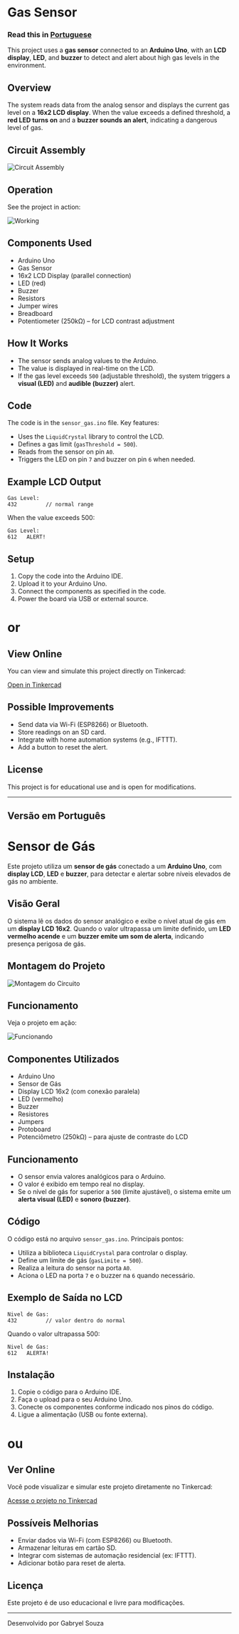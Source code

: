 # Gas Sensor 

### Read this in [Portuguese](#versão-em-português)

This project uses a **gas sensor** connected to an **Arduino Uno**, with an **LCD display**, **LED**, and **buzzer** to detect and alert about high gas levels in the environment.

## Overview

The system reads data from the analog sensor and displays the current gas level on a **16x2 LCD display**. When the value exceeds a defined threshold, a **red LED turns on** and a **buzzer sounds an alert**, indicating a dangerous level of gas.

##  Circuit Assembly

![Circuit Assembly](imagem-da-montagem.png)

## Operation

See the project in action:

![Working](funcionamento.gif)

## Components Used

- Arduino Uno  
- Gas Sensor   
- 16x2 LCD Display (parallel connection)  
- LED (red)  
- Buzzer   
- Resistors  
- Jumper wires  
- Breadboard  
- Potentiometer (250kΩ) – for LCD contrast adjustment  

##  How It Works

- The sensor sends analog values to the Arduino.  
- The value is displayed in real-time on the LCD.  
- If the gas level exceeds `500` (adjustable threshold), the system triggers a **visual (LED)** and **audible (buzzer)** alert.

## Code

The code is in the `sensor_gas.ino` file. Key features:

- Uses the `LiquidCrystal` library to control the LCD.  
- Defines a gas limit (`gasThreshold = 500`).  
- Reads from the sensor on pin `A0`.  
- Triggers the LED on pin `7` and buzzer on pin `6` when needed.

## Example LCD Output

```
Gas Level:
432         // normal range
```

When the value exceeds 500:

```
Gas Level:
612   ALERT!
```

## Setup

1. Copy the code into the Arduino IDE.  
2. Upload it to your Arduino Uno.  
3. Connect the components as specified in the code.  
4. Power the board via USB or external source.  

# or

## View Online

You can view and simulate this project directly on Tinkercad:

[Open in Tinkercad](https://www.tinkercad.com/things/eEMZPNOTxpE-sensor-de-gas)

## Possible Improvements

- Send data via Wi-Fi (ESP8266) or Bluetooth.  
- Store readings on an SD card.  
- Integrate with home automation systems (e.g., IFTTT).  
- Add a button to reset the alert.  

## License

This project is for educational use and is open for modifications.

---

## Versão em Português

# Sensor de Gás 

Este projeto utiliza um **sensor de gás** conectado a um **Arduino Uno**, com **display LCD**, **LED** e **buzzer**, para detectar e alertar sobre níveis elevados de gás no ambiente. 

## Visão Geral

O sistema lê os dados do sensor analógico e exibe o nível atual de gás em um **display LCD 16x2**. Quando o valor ultrapassa um limite definido, um **LED vermelho acende** e um **buzzer emite um som de alerta**, indicando presença perigosa de gás.

##  Montagem do Projeto

![Montagem do Circuito](imagem-da-montagem.png)

## Funcionamento

Veja o projeto em ação:

![Funcionando](funcionamento.gif)

## Componentes Utilizados

- Arduino Uno
- Sensor de Gás 
- Display LCD 16x2 (com conexão paralela)
- LED (vermelho)
- Buzzer 
- Resistores
- Jumpers
- Protoboard
- Potenciômetro (250kΩ) – para ajuste de contraste do LCD

## Funcionamento

- O sensor envia valores analógicos para o Arduino.
- O valor é exibido em tempo real no display.
- Se o nível de gás for superior a `500` (limite ajustável), o sistema emite um **alerta visual (LED)** e **sonoro (buzzer)**.

## Código

O código está no arquivo `sensor_gas.ino`. Principais pontos:

- Utiliza a biblioteca `LiquidCrystal` para controlar o display.
- Define um limite de gás (`gasLimite = 500`).
- Realiza a leitura do sensor na porta `A0`.
- Aciona o LED na porta `7` e o buzzer na `6` quando necessário.

## Exemplo de Saída no LCD

```
Nivel de Gas:
432         // valor dentro do normal
```

Quando o valor ultrapassa 500:

```
Nivel de Gas:
612   ALERTA!
```

## Instalação

1. Copie o código para o Arduino IDE.
2. Faça o upload para o seu Arduino Uno.
3. Conecte os componentes conforme indicado nos pinos do código.
4. Ligue a alimentação (USB ou fonte externa).

# ou

## Ver Online

Você pode visualizar e simular este projeto diretamente no Tinkercad:

[Acesse o projeto no Tinkercad](https://www.tinkercad.com/things/eEMZPNOTxpE-sensor-de-gas)


## Possíveis Melhorias

- Enviar dados via Wi-Fi (com ESP8266) ou Bluetooth.
- Armazenar leituras em cartão SD.
- Integrar com sistemas de automação residencial (ex: IFTTT).
- Adicionar botão para reset de alerta.

## Licença

Este projeto é de uso educacional e livre para modificações.

---

Desenvolvido por Gabryel Souza
